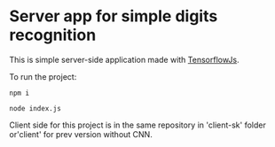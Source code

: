 # Server app for simple digits recognition

This is simple server-side application made with [TensorflowJs](https://www.tensorflow.org/js).

To run the project:

`npm i`

`node index.js`

Client side for this project is in the same repository in 'client-sk' folder or'client' for prev version without CNN.